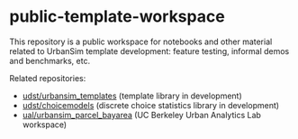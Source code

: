 # public-template-workspace

This repository is a public workspace for notebooks and other material related to UrbanSim template development: feature testing, informal demos and benchmarks, etc. 

Related repositories:

- [udst/urbansim_templates](https://github.com/udst/urbansim_templates/) (template library in development)
- [udst/choicemodels](https://github.com/udst/choicemodels/) (discrete choice statistics library in development)
- [ual/urbansim_parcel_bayarea](https://github.com/ual/urbansim_parcel_bayarea/) (UC Berkeley Urban Analytics Lab workspace)
